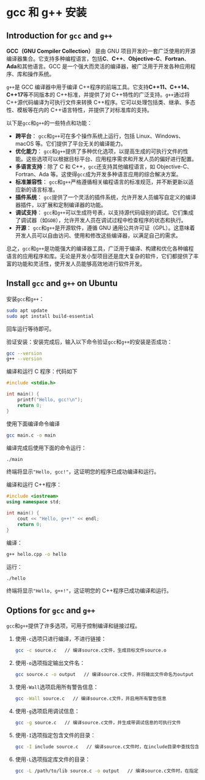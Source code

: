 # gcc 和 g++ 安装

## Introduction for `gcc` and `g++`

**GCC（GNU Compiler Collection）** 是由 GNU 项目开发的一套广泛使用的开源编译器集合。它支持多种编程语言，包括**C**、**C++**、**Objective-C**、**Fortran**、**Ada**和其他语言。GCC 是一个强大而灵活的编译器，被广泛用于开发各种应用程序、库和操作系统。

`g++`是 GCC 编译器中用于编译 C++程序的前端工具。它支持**C++11、C++14、C++17**等不同版本的 C++标准，并提供了对 C++特性的广泛支持。`g++`通过将 C++源代码编译为可执行文件来转换 C++程序。它可以处理包括类、继承、多态性、模板等在内的 C++语言特性，并提供了对标准库的支持。

以下是`gcc`和`g++`的一些特点和功能：

- **跨平台**： `gcc`和`g++`可在多个操作系统上运行，包括 Linux、Windows、macOS 等。它们提供了平台无关的编译能力。
- **优化能力**： `gcc`和`g++`提供了多种优化选项，以提高生成的可执行文件的性能。这些选项可以根据目标平台、应用程序需求和开发人员的偏好进行配置。
- **多语言支持**：除了 C 和 C++，`gcc`还支持其他编程语言，如 Objective-C、Fortran、Ada 等。这使得`gcc`成为开发多种语言应用的综合解决方案。
- **标准兼容性**： `gcc`和`g++`严格遵循相关编程语言的标准规范，并不断更新以适应新的语言标准。
- **插件系统**： `gcc`提供了一个灵活的插件系统，允许开发人员编写自定义的编译器插件，以扩展和定制编译器的功能。
- **调试支持**： `gcc`和`g++`可以生成符号表，以支持源代码级别的调试。它们集成了调试器（如`GDB`），允许开发人员在调试过程中检查程序的状态和执行。
- **开源**： `gcc`和`g++`是开源软件，遵循 GNU 通用公共许可证（GPL）。这意味着开发人员可以自由访问、使用和修改这些编译器，以满足自己的需求。

总之，`gcc`和`g++`是功能强大的编译器工具，广泛用于编译、构建和优化各种编程语言的应用程序和库。无论是开发小型项目还是庞大复杂的软件，它们都提供了丰富的功能和灵活性，使开发人员能够高效地进行软件开发。

## Install `gcc` and `g++` on Ubuntu

安装`gcc`和`g++`：

```bash
sudo apt update
sudo apt install build-essential
```

回车运行等待即可。

验证安装：安装完成后，输入以下命令验证`gcc`和`g++`的安装是否成功：

```bash
gcc --version
g++ --version
```

编译和运行 C 程序：代码如下

```c
#include <stdio.h>

int main() {
    printf("Hello, gcc!\n");
    return 0;
}
```

使用下面编译命令编译

```bash
gcc main.c -o main
```

编译完成后使用下面的命令运行：

```bash
./main
```

终端将显示`"Hello, gcc!"`，这证明您的程序已成功编译和运行。

编译和运行 C++程序：

```cpp
#include <iostream>
using namespace std;

int main() {
    cout << "Hello, g++!" << endl;
    return 0;
}
```

编译：

```bash
g++ hello.cpp -o hello
```

运行：

```bash
./hello
```

终端将显示`"Hello, g++!"`，这证明您的 C++程序已成功编译和运行。

## Options for `gcc` and `g++`

`gcc`和`g++`提供了许多选项，可用于控制编译和链接过程。

1. 使用`-c`选项只进行编译，不进行链接：

   ```bash
   gcc -c source.c   // 编译source.c文件，生成目标文件source.o
   ```

2. 使用`-o`选项指定输出文件名：

   ```bash
   gcc source.c -o output   // 编译source.c文件，并将输出文件命名为output
   ```

3. 使用`-Wall`选项启用所有警告信息：

   ```bash
   gcc -Wall source.c   // 编译source.c文件，并启用所有警告信息
   ```

4. 使用`-g`选项启用调试信息：

   ```bash
   gcc -g source.c   // 编译source.c文件，并生成带调试信息的可执行文件
   ```

5. 使用`-I`选项指定包含文件的目录：

   ```bash
   gcc -I include source.c   // 编译source.c文件时，在include目录中查找包含文件
   ```

6. 使用`-L`选项指定库文件的目录：

   ```bash
   gcc -L /path/to/lib source.c -o output   // 编译source.c文件时，在指定目录中查找库文件
   ```
